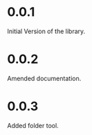 # 0.0.1

Initial Version of the library.

# 0.0.2

Amended documentation.

# 0.0.3

Added folder tool.